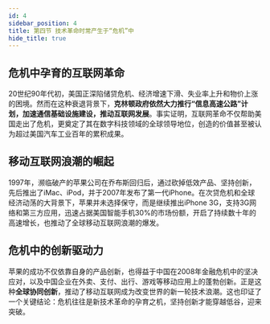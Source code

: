 ```yaml
---
id: 4
sidebar_position: 4
title: 第四节 技术革命时常产生于“危机”中
hide_title: true
---
```


## 危机中孕育的互联网革命
20世纪90年代初，美国正深陷储贷危机、经济增速下滑、失业率上升和物价上涨的困境。然而在这种衰退背景下，**克林顿政府依然大力推行“信息高速公路”计划，加速通信基础设施建设，推动互联网发展**。事实证明，互联网革命不仅帮助美国走出了危机，更奠定了其在数字科技领域的全球领导地位，创造的价值甚至被认为超过美国汽车工业百年的累积成果。

## 移动互联网浪潮的崛起
1997年，濒临破产的苹果公司在乔布斯回归后，通过砍掉低效产品、坚持创新，先后推出了iMac、iPod，并于2007年发布了第一代iPhone。在次贷危机和全球经济动荡的大背景下，苹果并未选择保守，而是继续推出iPhone 3G，支持3G网络和第三方应用，迅速占据美国智能手机30%的市场份额，开启了持续数十年的高速增长，也推动了全球移动互联网浪潮的爆发。

## 危机中的创新驱动力
苹果的成功不仅依靠自身的产品创新，也得益于中国在2008年金融危机中的坚决应对，以及中国企业在外卖、支付、出行、游戏等移动应用上的蓬勃创新。正是这种**全球协同创新**，推动了移动互联网成为改变世界的新一轮技术浪潮。这也印证了一个关键结论：危机往往是新技术革命的孕育之机，坚持创新才能穿越低谷，迎来突破。